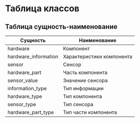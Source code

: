 # Таблица классов
## Таблица сущность-наименование
|**Сущность**|**Наименование**|
|----------|----------|
|hardware|Компонент|
|hardware_information|Характеристики компонента|
|sensor|Сенсор|
|hardware_part|Часть компонента|
|sensor_value|Значение сенсора|
|information_type|Тип информации|
|hardware_type|Тип компонента|
|sensor_type|Тип сенсора|
|hardware_part_type|Тип части компонента|
